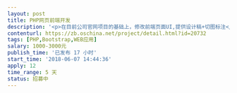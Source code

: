 ```yaml
---                
layout: post       
title: PHP网页前端开发           
description: '<p>在目前公司官网项目的基础上，修改前端页面UI,提供设计稿+切图标注</p><p><br></p><p>原有项目使用bootstrap开发，响应式。 网站地址：www.creativeaugen.com。 </p><p><br></p><p>具体需求请看附件</p>'     
contenturl: https://zb.oschina.net/project/detail.html?id=20732      
tags: [PHP,Bootstrap,WEB应用]            
salary: 1000-3000元          
publish_time: '已发布 17 小时'         
start_time: '2018-06-07 14:44:36'           
apply: 12                   
time_range: 5 天              
status: 招募中                  
---                 
```

